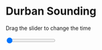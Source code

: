 <h1>Durban Sounding</h1>
<p>Drag the slider to change the time</p>

<div class="slidecontainer">
<input oninput='setImage(this)' class="slider" type="range" min="0" max="5" value="0" step="1" />
<img id='img'/>
</div>

<script>
var img = document.getElementById('img');
var img_array = ['/assets/images/skwt/skd_dur_wrfout_d01_2020-08-05_12:00:00.png',
'/assets/images/skwt/skd_dur_wrfout_d01_2020-08-05_18:00:00.png',
'/assets/images/skwt/skd_dur_wrfout_d01_2020-08-06_00:00:00.png',
'/assets/images/skwt/skd_dur_wrfout_d01_2020-08-06_06:00:00.png',
'/assets/images/skwt/skd_dur_wrfout_d01_2020-08-06_12:00:00.png',];
function setImage(obj)
{
        var value = obj.value;
        img.src = img_array[value];

}
</script>
